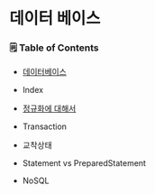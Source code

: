 # 데이터 베이스

### 🗒 Table of Contents

- [데이터베이스](https://github.com/ffolabear/CS_Study/blob/main/Database/DatabaseInfo.md)


- Index


- [정규화에 대해서](https://amused-polyanthus-149.notion.site/6d0fa0a228f640cdac04796635435439)


- Transaction


- 교착상태


- Statement vs PreparedStatement
  

- NoSQL
